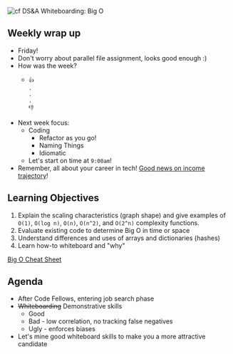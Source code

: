 ![cf](http://i.imgur.com/7v5ASc8.png) DS&A Whiteboarding: Big O

## Weekly wrap up
* Friday!
* Don't worry about parallel file assignment, looks good enough :)
* How was the week?
	*     👍
	      .
		  .
		  .
		  👎
* Next week focus:
	* Coding
		* Refactor as you go!
		* Naming Things
		* Idiomatic
	* Let's start on time at `9:00am`!
* Remember, all about your career in tech!
[Good news on income trajectory](https://blog.bloc.io/comparing-salaries-for-coding-bootcamps-vs-computer-science-degrees/?mkt_tok=eyJpIjoiTm1Ga1pqZGtZV1JsTURObSIsInQiOiJnWHNWdG5WQlpzWlpjdXBlTk1mMDF2VHlmTXZwanpyNW4wZkVRMFRzd1VOS2MwTE4yM0Z5QXpKOEVXYzB1U0NxcG1YeHNZdE5KdXQwZTdqOWZIS3NZMHhPaGlYQUlBUTFKTE5yME4rbUlwMD0ifQ%3D%3D)!

## Learning Objectives

1. Explain the scaling characteristics (graph shape) and give examples of 
`O(1)`, `O(log n)`, `O(n)`, `O(n^2)`, and `O(2^n)` 
complexity functions.
2. Evaluate existing code to determine Big O in time or space
3. Understand differences and uses of arrays and dictionaries (hashes)
4. Learn how-to whiteboard and "why"

[Big O Cheat Sheet](http://bigocheatsheet.com/)

## Agenda

* After Code Fellows, entering job search phase
* ~~Whiteboarding~~ Demonstrative skills
	* Good 
	* Bad - low correlation, no tracking false negatives 
	* Ugly - enforces biases
* Let's mine good whiteboard skills to make you a more attractive candidate
